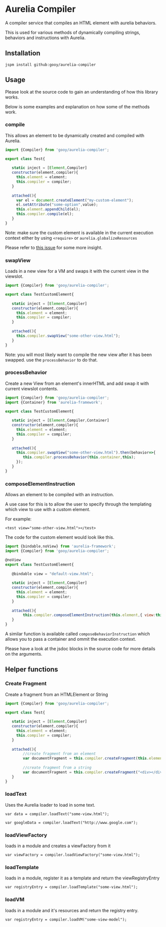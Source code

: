 # Aurelia Compiler

A compiler service that compiles an HTML element with aurelia behaviors.

This is used for various methods of dynamically compiling strings, behaviors and instructions with Aurelia.

## Installation

    jspm install github:gooy/aurelia-compiler

## Usage

Please look at the source code to gain an understanding of how this library works.

Below is some examples and explanation on how some of the methods work.


### compile

This allows an element to be dynamically created and compiled with Aurelia.

```javascript
import {Compiler} from 'gooy/aurelia-compiler';

export class Test{
   
   static inject = [Element,Compiler]
   constructor(element,compiler){
     this.element = element;
     this.compiler = compiler;
   }
   
   attached(){
     var el = document.createElement("my-custom-element");
     el.setAttribute("some-option",value);
     this.element.appendChild(el);
     this.compiler.compile(el);
   }
}
```

Note: make sure the custom element is available in the current execution context either by using `<require>` or `aurelia.globalizeResources`

Please refer to [this issue](https://github.com/gooy/aurelia-compiler/issues/3#issuecomment-112182705) for some more insight.

### swapView

Loads in a new view for a VM and swaps it with the current view in the viewslot.

```javascript
import {Compiler} from 'gooy/aurelia-compiler';

export class TestCustomElement{
   
   static inject = [Element,Compiler]
   constructor(element,compiler){
     this.element = element;
     this.compiler = compiler;
   }
   
   attached(){
     this.compiler.swapView("some-other-view.html");
   }
}

```

Note: you will most likely want to compile the new view after it has been swapped.
use the `processBehavior` to do that.

### processBehavior

Create a new View from an element's innerHTML and add swap it with current viewslot contents.

```javascript
import {Compiler} from 'gooy/aurelia-compiler';
import {Container} from 'aurelia-framework';

export class TestCustomElement{
   
   static inject = [Element,Compiler,Container]
   constructor(element,compiler){
     this.element = element;
     this.compiler = compiler;
   }
   
   attached(){
     this.compiler.swapView("some-other-view.html").then(behavior=>{
        this.compiler.processBehavior(this.container,this);
     });
   }
}
```

### composeElementInstruction

Allows an element to be compiled with an instruction.


A use case for this is to allow the user to specify through the templating which view to use with a custom element.

For example:
```markup
<test view="some-other-view.html"></test>
```

The code for the custom element would look like this.

```javascript
import {bindable,noView} from 'aurelia-framework';
import {Compiler} from 'gooy/aurelia-compiler';

@noView
export class TestCustomElement{
   
   @bindable view = "default-view.html";
   
   static inject = [Element,Compiler]
   constructor(element,compiler){
     this.element = element;
     this.compiler = compiler;
   }
   
   attached(){
        this.compiler.composeElementInstruction(this.element,{ view:this.view},this);
   }
}
```

A similar function is available called `composeBehaviorInstruction` which allows you to pass a container and ommit the execution context.

Please have a look at the jsdoc blocks in the source code for more details on the arguments.


## Helper functions

### Create Fragment

Create a fragment from an HTMLElement or String

```javascript
import {Compiler} from 'gooy/aurelia-compiler';

export class Test{
   
   static inject = [Element,Compiler]
   constructor(element,compiler){
     this.element = element;
     this.compiler = compiler;
   }
   
   attached(){
        //create fragment from an element
        var documentFragment = this.compiler.createFragment(this.element);
        
        //create fragment from a string
        var documentFragment = this.compiler.createFragment("<div></div>");
   }
}
```


### loadText

Uses the Aurelia loader to load in some text.

```
var data = compiler.loadText("some-view.html");

var googleData = compiler.loadText("http://www.google.com");
```


### loadViewFactory

loads in a module and creates a viewFactory from it

```
var viewFactory = compiler.loadViewFactory("some-view.html");
```

### loadTemplate

loads in a module, register it as a template and return the viewRegistryEntry

```
var registryEntry = compiler.loadTemplate("some-view.html");
```

### loadVM

loads in a module and it's resources and return the registry entry.

```
var registryEntry = compiler.loadVM("some-view-model");
```
